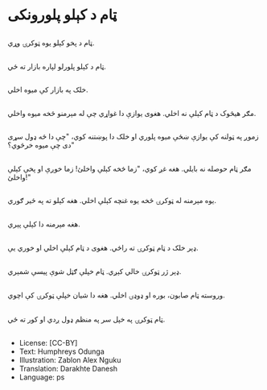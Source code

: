 # ټام د کېلو پلورونکی

##
ټام د پخو کېلو یوه ټوکرۍ وړي.

##
ټام د کېلو پلورلو لپاره بازار ته ځي.

##
خلک په بازار کې میوه اخلي.

##
مګر هیڅوک د ټام کېلې نه اخلي. هغوی يوازې دا غواړي چې له مېرمنو څخه میوه واخلي.

##
زموږ په ټولنه کې یوازې ښځې میوه پلوري او خلک دا پوښتنه کوي، "چې دا څه ډول سړى دی چې ميوه خرڅوي؟"

##
مګر ټام حوصله نه بایلي. هغه غږ کوي، "زما څخه کېلې واخلئ! زما خوږې او پخې کېلې واخلئ!"

##
یوه مېرمنه له ټوکرۍ څخه یوه غنچه کېلې اخلي. هغه کېلو ته په ځیر ګوري.

##
هغه مېرمنه دا کېلې پېري.

##
ډېر خلک د ټام ټوکرۍ ته راځي. هغوی د ټام کېلې اخلي او خوري یې.

##
ډېر ژر ټوکرۍ خالي کېږي. ټام خپلې ګټل شوې پیسې شمېري.

##
وروسته ټام صابون، بوره او ډوډۍ اخلي. هغه دا شیان خپلې ټوکرۍ کې اچوي.

##
ټام ټوکرۍ په خپل سر په منظم ډول ږدي او کور ته ځي.

##
* License: [CC-BY]
* Text: Humphreys Odunga
* Illustration: Zablon Alex Nguku
* Translation: Darakhte Danesh
* Language: ps
